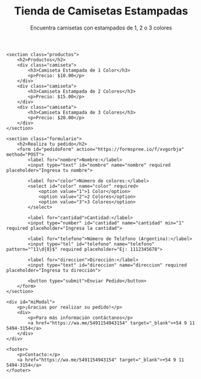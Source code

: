 <!DOCTYPE html>
<html lang="es">
<head>
    <meta charset="UTF-8">
    <title>Tienda de Camisetas Estampadas</title>
</head>
<body>
    <header>
        <h1>Tienda de Camisetas Estampadas</h1>
        <p>Encuentra camisetas con estampados de 1, 2 o 3 colores</p>
    </header>

    <section class="productos">
        <h2>Productos</h2>
        <div class="camiseta">
            <h3>Camiseta Estampada de 1 Color</h3>
            <p>Precio: $10.00</p>
        </div>
        <div class="camiseta">
            <h3>Camiseta Estampada de 2 Colores</h3>
            <p>Precio: $15.00</p>
        </div>
        <div class="camiseta">
            <h3>Camiseta Estampada de 3 Colores</h3>
            <p>Precio: $20.00</p>
        </div>
    </section>

    <section class="formulario">
        <h2>Realiza tu pedido</h2>
        <form id="pedidoForm" action="https://formspree.io/f/xvgorbja" method="POST">
            <label for="nombre">Nombre:</label>
            <input type="text" id="nombre" name="nombre" required placeholder="Ingresa tu nombre">

            <label for="color">Número de colores:</label>
            <select id="color" name="color" required>
                <option value="1">1 Color</option>
                <option value="2">2 Colores</option>
                <option value="3">3 Colores</option>
            </select>

            <label for="cantidad">Cantidad:</label>
            <input type="number" id="cantidad" name="cantidad" min="1" required placeholder="Ingresa la cantidad">

            <label for="telefono">Número de Teléfono (Argentina):</label>
            <input type="tel" id="telefono" name="telefono" pattern="^11\d{8}$" required placeholder="Ej: 1112345678">

            <label for="direccion">Dirección:</label>
            <input type="text" id="direccion" name="direccion" required placeholder="Ingresa tu dirección">

            <button type="submit">Enviar Pedido</button>
        </form>
    </section>

    <div id="miModal">
        <p>¡Gracias por realizar su pedido!</p>
        <div>
            <p>Para más información contáctanos</p>
            <a href="https://wa.me/5491154943154" target="_blank">+54 9 11 5494-3154</a>
        </div>
    </div>

    <footer>
        <p>Contacto:</p>
        <a href="https://wa.me/5491154943154" target="_blank">+54 9 11 5494-3154</a>
    </footer>
</body>
</html>
